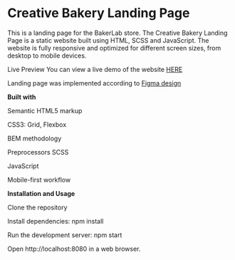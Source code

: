 # Creative Bakery Landing Page


This is a landing page for the BakerLab store. The Creative Bakery Landing Page is a static website built using HTML, SCSS and JavaScript. The website is fully responsive and optimized for different screen sizes, from desktop to mobile devices.

Live Preview
You can view a live demo of the website [HERE](https://rafmamedov.github.io/creative-bakery/)

Landing page was implemented according to [Figma design](https://www.figma.com/file/dY3izAm0Vspsmra4lQWQIP/Bakerlab_FE-students?node-id=11342%3A1117&mode=dev)

**Built with**


Semantic HTML5 markup

CSS3: Grid, Flexbox

BEM methodology

Preprocessors SCSS

JavaScript

Mobile-first workflow


**Installation and Usage**

Clone the repository

Install dependencies: npm install

Run the development server: npm start

Open http://localhost:8080 in a web browser.

